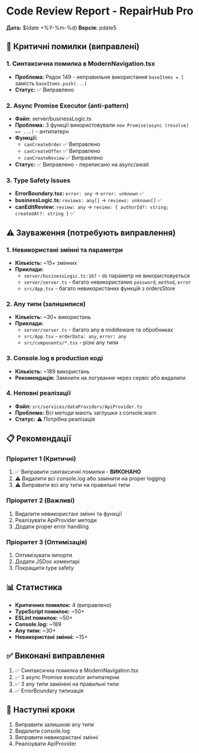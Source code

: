 # Code Review Report - RepairHub Pro

**Дата:** $(date +%Y-%m-%d)
**Версія:** pdate5

## 🔴 Критичні помилки (виправлені)

### 1. Синтаксична помилка в ModernNavigation.tsx
- **Проблема:** Рядок 149 - неправильне використання `baseItems = [` замість `baseItems.push(...)`
- **Статус:** ✅ Виправлено

### 2. Async Promise Executor (anti-pattern)
- **Файл:** server/businessLogic.ts
- **Проблема:** 3 функції використовували `new Promise(async (resolve) => ...)` - антипатерн
- **Функції:**
  - `canCreateOrder` ✅ Виправлено
  - `canCreateOffer` ✅ Виправлено
  - `canCreateReview` ✅ Виправлено
- **Статус:** ✅ Виправлено - переписано на async/await

### 3. Type Safety Issues
- **ErrorBoundary.tsx:** `error: any` → `error: unknown` ✅
- **businessLogic.ts:** `reviews: any[]` → `reviews: unknown[]` ✅
- **canEditReview:** `review: any` → `review: { authorId?: string; createdAt?: string }` ✅

## ⚠️ Зауваження (потребують виправлення)

### 1. Невикористані змінні та параметри
- **Кількість:** ~15+ змінних
- **Приклади:**
  - `server/businessLogic.ts:167` - `db` параметр не використовується
  - `server/server.ts` - багато невикористаних `password`, `method`, `error`
  - `src/App.tsx` - багато невикористаних функцій з ordersStore

### 2. Any типи (залишилися)
- **Кількість:** ~30+ використань
- **Приклади:**
  - `server/server.ts` - багато any в middleware та обробниках
  - `src/App.tsx` - `orderData: any`, `error: any`
  - `src/components/*.tsx` - різні any типи

### 3. Console.log в production коді
- **Кількість:** ~189 використань
- **Рекомендація:** Замінити на логування через сервіс або видалити

### 4. Неповні реалізації
- **Файл:** `src/services/dataProviders/ApiProvider.ts`
- **Проблема:** Всі методи мають заглушки з console.warn
- **Статус:** ⚠️ Потрібна реалізація

## 📋 Рекомендації

### Пріоритет 1 (Критичні)
1. ✅ Виправити синтаксичні помилки - **ВИКОНАНО**
2. ⚠️ Видалити всі console.log або замінити на proper logging
3. ⚠️ Виправити всі any типи на правильні типи

### Пріоритет 2 (Важливі)
1. Видалити невикористані змінні та функції
2. Реалізувати ApiProvider методи
3. Додати proper error handling

### Пріоритет 3 (Оптимізація)
1. Оптимізувати імпорти
2. Додати JSDoc коментарі
3. Покращити type safety

## 📊 Статистика

- **Критичних помилок:** 4 (виправлено)
- **TypeScript помилок:** ~50+
- **ESLint помилок:** ~50+
- **Console.log:** ~189
- **Any типи:** ~30+
- **Невикористані змінні:** ~15+

## ✅ Виконані виправлення

1. ✅ Синтаксична помилка в ModernNavigation.tsx
2. ✅ 3 async Promise executor антипатерни
3. ✅ 3 any типи замінені на правильні типи
4. ✅ ErrorBoundary типизація

## 🔄 Наступні кроки

1. Виправити залишкові any типи
2. Видалити console.log
3. Виправити невикористані змінні
4. Реалізувати ApiProvider

